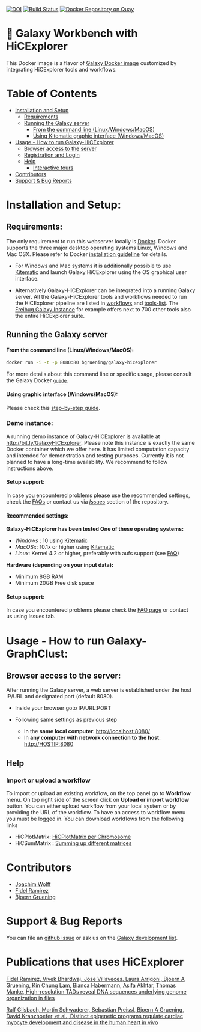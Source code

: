 [![DOI](https://zenodo.org/badge/5466/bgruening/docker-galaxy-stable.svg)](https://zenodo.org/badge/latestdoi/5466/bgruening/docker-galaxy-stable)
[![Build Status](https://travis-ci.org/deeptools/docker-galaxy-hicexplorer.svg?branch=master)](https://travis-ci.org/maxplanck-ie/docker-galaxy-hicexplorer)
[![Docker Repository on Quay](https://quay.io/repository/bgruening/galaxy-hicexplorer/status "Docker Repository on Quay")](https://quay.io/repository/bgruening/galaxy-hicexplorer)


:whale: Galaxy Workbench with HiCExplorer
=========================================

This Docker image is a flavor of [Galaxy Docker image](https://github.com/bgruening/docker-galaxy-stable) customized by integrating HiCExplorer tools and workflows.


Table of Contents
=================
 
   * [Installation and Setup](#installation-and-setup)
      * [Requirements](#requirements)
      * [Running the Galaxy server](#running-the-galaxy-server)
         * [From the command line (Linux/Windows/MacOS)](#from-the-command-line-linuxwindowsmacos)
         * [Using Kitematic graphic interface (Windows/MacOS)](#using-kitematic-graphic-interface-windowsmacos)
   * [Usage - How to run Galaxy-HiCExplorer](#usage---how-to-run-galaxy-hicexplorer)
      * [Browser access to the server](#browser-access-to-the-server)
      * [Registration and Login](#registration-and-login)
      * [Help](#help)
         * [Interactive tours](#interactive-tours)
   * [Contributors](#contributors)
   * [Support &amp; Bug Reports](#support--bug-reports)

# Installation and Setup:
## Requirements:

The only requirement to run this webserver locally is [Docker](https://docs.docker.com/installation).
Docker supports the three major desktop operating systems  Linux, Windows and Mac OSX. Please refer to Docker [installation guideline](https://docs.docker.com/installation) for details.

  * For Windows and Mac systems it is additionally possible
    to use [Kitematic](./kitematic/kitematic.md) and launch
    Galaxy HiCExplorer using the OS graphical user interface.

  * Alternatively Galaxy-HiCExplorer can be integrated into a running Galaxy server. All the Galaxy-HiCExplorer tools and workflows needed to run the 
    HiCExplorer pipeline are listed in [workflows](./workflows/) and 
    [tools-list](hicexplorer.yml).
    The [Freibug Galaxy Instance](http://galaxy.uni-freiburg.de) for example
    offers next to 700 other tools also the entire HiCExplorer suite.


## Running the Galaxy server
#### From the command line (Linux/Windows/MacOS):

```bash
docker run -i -t -p 8080:80 bgruening/galaxy-hicexplorer
```

For more details about this command line or specific usage, please consult the Galaxy Docker [`guide`](https://github.com/bgruening/docker-galaxy-stable/blob/master/README.md).

#### Using graphic interface (Windows/MacOS):
Please check this [step-by-step guide](./kitematic/kitematic.md).

### Demo instance:
A running demo instance of Galaxy-HiCExplorer is available at http://bit.ly/GalaxyHiCExplorer.
Please note this instance is exactly the same Docker container which we offer here. It has limited computation 
capacity and intended for demonstration and testing purposes. Currently it is not planned to have a long-time availability. We recommend to follow instructions above.

#### Setup support:
In case you encountered problems please use the recommended settings, check the [FAQs](./FAQ.md) or contact us via [*Issues*](https://github.com/deeptools/docker-galaxy-hicexplorer/issues) section of the repository.

#### Recommended settings:
**Galaxy-HiCExplorer has been tested One of these operating systems:**
* *Windows* : 10 using [Kitematic](https://kitematic.com/)
* *MacOSx*: 10.1x or higher using [Kitematic](https://kitematic.com/)
* *Linux*: Kernel 4.2 or higher, preferably with aufs support (see [FAQ](FAQ.md))

**Hardware (depending on your input data):**
* Minimum 8GB RAM
* Minimum 20GB Free disk space


#### Setup support:
In case you encountered problems please check the [FAQ page](./FAQ.md) or contact us using Issues tab.


# Usage - How to run Galaxy-GraphClust:

## Browser access to the server:
After running the Galaxy server, a web server is established under the host IP/URL and designated port (default 8080).

* Inside your browser goto IP/URL:PORT
* Following same settings as previous step

  * In the **same local computer**: [http://localhost:8080/](http://localhost:8080)
  * In **any computer with network connection to the host**: [http://HOSTIP:8080]()

## Help

### Import or upload a workflow

To import or upload an existing workflow, on the top panel go to **Workflow** menu. On top right side of the screen click on **Upload or import workflow** button. You can either upload workflow from your local system or by providing the URL of the workflow. To have an access to workflow menu you must be logged in. You can download workflows from the following links 

  * HiCPlotMatrix: [HiCPlotMatrix per Chromosome](https://github.com/deeptools/docker-galaxy-hicexplorer/blob/master/workflows/HiCExplorer.hicPlotMatrix.perChr.ga)
  * HiCSumMatrix : [Summing up different matrices](https://github.com/deeptools/docker-galaxy-hicexplorer/blob/master/workflows/HiCExplorer.hicSumMatrix.ga)

# Contributors

 - [Joachim Wolff](https://github.com/joachimwolff/)
 - [Fidel Ramirez](https://github.com/fidelram)
 - [Bjoern Gruening](https://github.com/bgruening)


# Support & Bug Reports

You can file an [github issue](https://github.com/deeptools/docker-galaxy-hicexplorer/issues) or ask us on the [Galaxy development list](http://lists.bx.psu.edu/listinfo/galaxy-dev).


# Publications that uses HiCExplorer
[Fidel Ramirez, Vivek Bhardwaj, Jose Villaveces, Laura Arrigoni, Bjoern A Gruening, Kin Chung Lam, Bianca Habermann, Asifa Akhtar, Thomas Manke, High-resolution TADs reveal DNA sequences underlying genome organization in flies
](https://www.biorxiv.org/content/early/2017/03/08/115063)

[Ralf Gilsbach, Martin Schwaderer, Sebastian Preissl, Bjoern A Gruening, David Kranzhoefer, et al., Distinct epigenetic programs regulate cardiac myocyte development and disease in the human heart in vivo](https://www.biorxiv.org/content/early/2017/10/16/203075)
